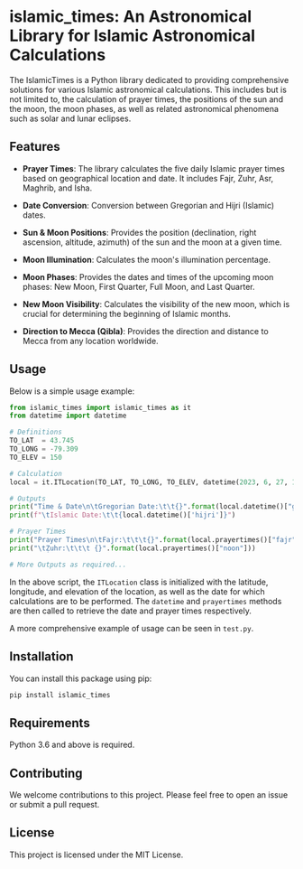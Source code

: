 # islamic_times: An Astronomical Library for Islamic Astronomical Calculations

The IslamicTimes is a Python library dedicated to providing comprehensive solutions for various Islamic astronomical calculations. This includes but is not limited to, the calculation of prayer times, the positions of the sun and the moon, the moon phases, as well as related astronomical phenomena such as solar and lunar eclipses.

## Features

- **Prayer Times**: The library calculates the five daily Islamic prayer times based on geographical location and date. It includes Fajr, Zuhr, Asr, Maghrib, and Isha.

- **Date Conversion**: Conversion between Gregorian and Hijri (Islamic) dates.

- **Sun & Moon Positions**: Provides the position (declination, right ascension, altitude, azimuth) of the sun and the moon at a given time.

- **Moon Illumination**: Calculates the moon's illumination percentage.

- **Moon Phases**: Provides the dates and times of the upcoming moon phases: New Moon, First Quarter, Full Moon, and Last Quarter.

- **New Moon Visibility**: Calculates the visibility of the new moon, which is crucial for determining the beginning of Islamic months.

- **Direction to Mecca (Qibla)**: Provides the direction and distance to Mecca from any location worldwide.

## Usage

Below is a simple usage example:

```python
from islamic_times import islamic_times as it
from datetime import datetime

# Definitions
TO_LAT 	= 43.745
TO_LONG = -79.309
TO_ELEV = 150

# Calculation
local = it.ITLocation(TO_LAT, TO_LONG, TO_ELEV, datetime(2023, 6, 27, 11, 10, 52))

# Outputs
print("Time & Date\n\tGregorian Date:\t\t{}".format(local.datetime()["gregorian"]))
print(f"\tIslamic Date:\t\t{local.datetime()['hijri']}")

# Prayer Times
print("Prayer Times\n\tFajr:\t\t\t{}".format(local.prayertimes()["fajr"]))
print("\tẒuhr:\t\t\t {}".format(local.prayertimes()["noon"]))

# More Outputs as required...
```

In the above script, the `ITLocation` class is initialized with the latitude, longitude, and elevation of the location, as well as the date for which calculations are to be performed. The `datetime` and `prayertimes` methods are then called to retrieve the date and prayer times respectively.

A more comprehensive example of usage can be seen in `test.py`.

## Installation

You can install this package using pip:

```bash
pip install islamic_times
```

## Requirements

Python 3.6 and above is required.

## Contributing

We welcome contributions to this project. Please feel free to open an issue or submit a pull request.

## License

This project is licensed under the MIT License.
